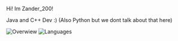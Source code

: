 Hi! Im Zander_200!

Java and C++ Dev :) (Also Python but we dont talk about that here)

![Overwiew](https://raw.githubusercontent.com/Zander200-glitch/profile-thing/4ee5f81168a0c9476bf443b264abfffea4186e7a/generated/overview.svg)
![Languages](https://raw.githubusercontent.com/Zander200-glitch/profile-thing/4ee5f81168a0c9476bf443b264abfffea4186e7a/generated/languages.svg)
